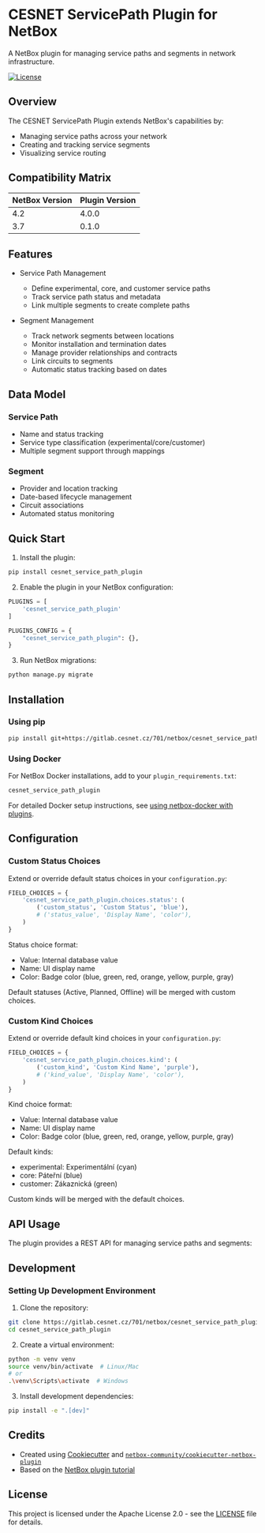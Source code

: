 # CESNET ServicePath Plugin for NetBox

A NetBox plugin for managing service paths and segments in network infrastructure.

[![License](https://img.shields.io/badge/License-Apache%202.0-blue.svg)](LICENSE)

## Overview

The CESNET ServicePath Plugin extends NetBox's capabilities by:
- Managing service paths across your network
- Creating and tracking service segments
- Visualizing service routing

## Compatibility Matrix

| NetBox Version | Plugin Version |
|----------------|----------------|
|     4.2        |      4.0.0     |
|     3.7        |      0.1.0     |

## Features

- Service Path Management
  - Define experimental, core, and customer service paths
  - Track service path status and metadata
  - Link multiple segments to create complete paths

- Segment Management
  - Track network segments between locations
  - Monitor installation and termination dates
  - Manage provider relationships and contracts
  - Link circuits to segments
  - Automatic status tracking based on dates

## Data Model

### Service Path
- Name and status tracking
- Service type classification (experimental/core/customer)
- Multiple segment support through mappings

### Segment
- Provider and location tracking
- Date-based lifecycle management
- Circuit associations
- Automated status monitoring

## Quick Start

1. Install the plugin:
```bash
pip install cesnet_service_path_plugin
```

2. Enable the plugin in your NetBox configuration:
```python
PLUGINS = [
    'cesnet_service_path_plugin'
]

PLUGINS_CONFIG = {
    "cesnet_service_path_plugin": {},
}
```

3. Run NetBox migrations:
```bash
python manage.py migrate
```

## Installation

### Using pip
```bash
pip install git+https://gitlab.cesnet.cz/701/netbox/cesnet_service_path_plugin.git
```

### Using Docker
For NetBox Docker installations, add to your `plugin_requirements.txt`:
```bash
cesnet_service_path_plugin
```

For detailed Docker setup instructions, see [using netbox-docker with plugins](https://github.com/netbox-community/netbox-docker/wiki/Using-Netbox-Plugins).

## Configuration

### Custom Status Choices

Extend or override default status choices in your `configuration.py`:

```python
FIELD_CHOICES = {
    'cesnet_service_path_plugin.choices.status': (
        ('custom_status', 'Custom Status', 'blue'),
        # ('status_value', 'Display Name', 'color'),
    )
}
```

Status choice format:
- Value: Internal database value
- Name: UI display name
- Color: Badge color (blue, green, red, orange, yellow, purple, gray)

Default statuses (Active, Planned, Offline) will be merged with custom choices.

### Custom Kind Choices

Extend or override default kind choices in your `configuration.py`:

```python
FIELD_CHOICES = {
    'cesnet_service_path_plugin.choices.kind': (
        ('custom_kind', 'Custom Kind Name', 'purple'),
        # ('kind_value', 'Display Name', 'color'),
    )
}
```

Kind choice format:
- Value: Internal database value
- Name: UI display name
- Color: Badge color (blue, green, red, orange, yellow, purple, gray)

Default kinds:
- experimental: Experimentální (cyan)
- core: Páteřní (blue)
- customer: Zákaznická (green)

Custom kinds will be merged with the default choices.

## API Usage

The plugin provides a REST API for managing service paths and segments:

## Development

### Setting Up Development Environment

1. Clone the repository:
```bash
git clone https://gitlab.cesnet.cz/701/netbox/cesnet_service_path_plugin.git
cd cesnet_service_path_plugin
```

2. Create a virtual environment:
```bash
python -m venv venv
source venv/bin/activate  # Linux/Mac
# or
.\venv\Scripts\activate  # Windows
```

3. Install development dependencies:
```bash
pip install -e ".[dev]"
```

## Credits

- Created using [Cookiecutter](https://github.com/audreyr/cookiecutter) and [`netbox-community/cookiecutter-netbox-plugin`](https://github.com/netbox-community/cookiecutter-netbox-plugin)
- Based on the [NetBox plugin tutorial](https://github.com/netbox-community/netbox-plugin-tutorial)

## License

This project is licensed under the Apache License 2.0 - see the [LICENSE](LICENSE) file for details.
